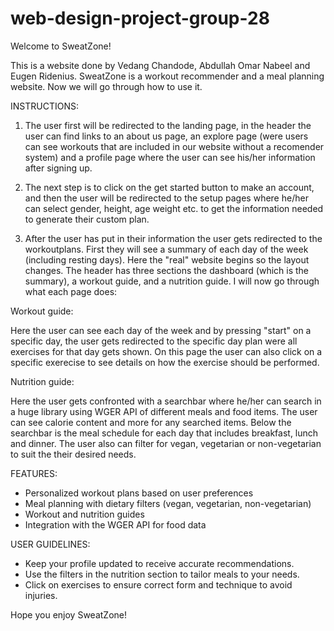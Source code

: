 # web-design-project-group-28

Welcome to SweatZone!

This is a website done by Vedang Chandode, Abdullah Omar Nabeel and Eugen Ridenius. SweatZone is a workout recommender and a meal planning website. Now we will go through how to use it.

INSTRUCTIONS:

1. The user first will be redirected to the landing page, in the header the user can find links to an about us page, an explore page (were users can see workouts that are included in our website without a recomender system) and a profile page where the user can see his/her information after signing up.

2. The next step is to click on the get started button to make an account, and then the user will be redirected to the setup pages where he/her can select gender, height, age weight etc. to get the information needed to generate their custom plan.

3. After the user has put in their information the user gets redirected to the workoutplans. First they will see a summary of each day of the week (including resting days). Here the "real" website begins so the layout changes. The header has three sections the dashboard (which is the summary), a workout guide, and a nutrition guide. I will now go through what each page does:

Workout guide:

Here the user can see each day of the week and by pressing "start" on a specific day, the user gets redirected to the specific day plan were all exercises for that day gets shown. On this page the user can also click on a specific exerecise to see details on how the exercise should be performed.

Nutrition guide:

Here the user gets confronted with a searchbar where he/her can search in a huge library using WGER API of different meals and food items. The user can see calorie content and more for any searched items. Below the searchbar is the meal schedule for each day that includes breakfast, lunch and dinner. The user also can filter for vegan, vegetarian or non-vegetarian to suit the their desired needs.

FEATURES:

- Personalized workout plans based on user preferences
- Meal planning with dietary filters (vegan, vegetarian, non-vegetarian)
- Workout and nutrition guides
- Integration with the WGER API for food data

USER GUIDELINES:

- Keep your profile updated to receive accurate recommendations.
- Use the filters in the nutrition section to tailor meals to your needs.
- Click on exercises to ensure correct form and technique to avoid injuries.

Hope you enjoy SweatZone!
